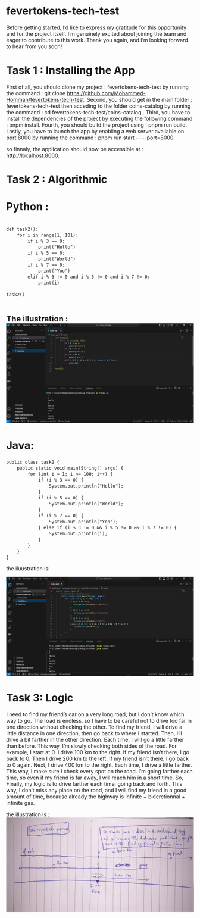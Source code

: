 # fevertokens-tech-test
Before getting started, I’d like to express my gratitude for this opportunity and for the project itself. I’m genuinely excited about joining the team and eager to contribute to this work. Thank you again, and I’m looking forward to hear from you soon!

# Task 1 : Installing the App
First of all, you should clone my project : fevertokens-tech-test by running the command : git clone https://github.com/Mohammed-Homman/fevertokens-tech-test.
Second, you should get in the main folder : fevertokens-tech-test then acceding to the folder coins-catalog by running the command :  cd fevertokens-tech-test/coins-catalog .
Third, you have to install the dependencies of the project by executing the following command : pnpm install.
Fourth, you should build the project using : pnpm run build.
Lastly,  you have to launch the app by enabling a web server available on port 8000 by running the command : pnpm run start -- --port=8000.

so finnaly, the application should now be accessible at : http://localhost:8000.


# Task 2 : Algorithmic
  # Python :

```

def task2():
    for i in range(1, 101):
        if i % 3 == 0:
            print("Hello")
        if i % 5 == 0:
            print("World")
        if i % 7 == 0:
            print("Yoo")
        elif i % 3 != 0 and i % 5 != 0 and i % 7 != 0:
            print(i)

task2()


```

 The illustration :
 ![alt text](/coins-catalog/public/task2_python.png)
-----------------------------------------------------------------
 # Java: 

```
public class task2 {
    public static void main(String[] args) {
        for (int i = 1; i <= 100; i++) {
            if (i % 3 == 0) {
                System.out.println("Hello");
            }
            if (i % 5 == 0) {
                System.out.println("World");
            }
            if (i % 7 == 0) {
                System.out.println("Yoo");
            } else if (i % 3 != 0 && i % 5 != 0 && i % 7 != 0) {
                System.out.println(i);
            }
        }
    }
}
```
the iluustration is:

![alt text](/coins-catalog/public/task2_java.png)

# Task 3: Logic
I need to find my friend’s car on a very long road, but I don’t know which way to go. The road is endless, so I have to be careful not to drive too far in one direction without checking the other.
To find my friend, I will drive a little distance in one direction, then go back to where I started. Then, I’ll drive a bit farther in the other direction. Each time, I will go a little farther than before. This way, I’m slowly checking both sides of the road.
For example, I start at 0. I drive 100 km to the right. If my friend isn’t there, I go back to 0. Then I drive 200 km to the left. If my friend isn’t there, I go back to 0 again. Next, I drive 400 km to the right. Each time, I drive a little farther.
This way, I make sure I check every spot on the road. I’m going farther each time, so even if my friend is far away, I will reach him in a short time.
So, Finally, my logic is to drive farther each time, going back and forth. This way, I don’t miss any place on the road, and I will find my friend in a good amount of time, because already the highway is infinite + biderctionnal + infinite gas.

the illustration is :
![alt text](/coins-catalog/public/task3_illustration.jpg)

